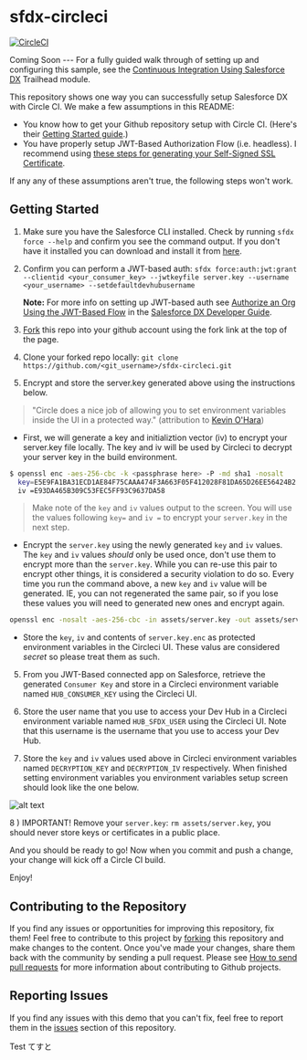 # sfdx-circleci 
[![CircleCI](https://circleci.com/gh/forcedotcom/sfdx-circleci.svg?style=svg)](https://circleci.com/gh/forcedotcom/sfdx-circleci)

Coming Soon --- For a fully guided walk through of setting up and configuring this sample, see the [Continuous Integration Using Salesforce DX](https://trailhead.salesforce.com/modules/sfdx_travis_ci) Trailhead module.

This repository shows one way you can successfully setup Salesforce DX with Circle CI. We make a few assumptions in this README:

- You know how to get your Github repository setup with Circle CI. (Here's their [Getting Started guide](https://circleci.com/docs/2.0/).)
- You have properly setup JWT-Based Authorization Flow (i.e. headless). I recommend using [these steps for generating your Self-Signed SSL Certificate](https://devcenter.heroku.com/articles/ssl-certificate-self). 

If any any of these assumptions aren't true, the following steps won't work.

## Getting Started

1) Make sure you have the Salesforce CLI installed. Check by running `sfdx force --help` and confirm you see the command output. If you don't have it installed you can download and install it from [here](https://developer.salesforce.com/tools/sfdxcli).

2) Confirm you can perform a JWT-based auth: `sfdx force:auth:jwt:grant --clientid <your_consumer_key> --jwtkeyfile server.key --username <your_username> --setdefaultdevhubusername`

   **Note:** For more info on setting up JWT-based auth see [Authorize an Org Using the JWT-Based Flow](https://developer.salesforce.com/docs/atlas.en-us.sfdx_dev.meta/sfdx_dev/sfdx_dev_auth_jwt_flow.htm) in the [Salesforce DX Developer Guide](https://developer.salesforce.com/docs/atlas.en-us.sfdx_dev.meta/sfdx_dev).

3) [Fork](http://help.github.com/fork-a-repo/) this repo into your github account using the fork link at the top of the page.

4) Clone your forked repo locally: `git clone https://github.com/<git_username>/sfdx-circleci.git`

4) Encrypt and store the server.key generated above using the instructions below.
> "Circle does a nice job of allowing you to set environment variables inside the UI in a protected way." (attribution to [Kevin O'Hara](https://github.com/kevinohara80))

- First, we will generate a key and initializtion vector (iv) to encrypt your server.key file locally.  The key and iv will be used by Circleci to decrypt your server key in the build environment.

```bash
$ openssl enc -aes-256-cbc -k <passphrase here> -P -md sha1 -nosalt
  key=E5E9FA1BA31ECD1AE84F75CAAA474F3A663F05F412028F81DA65D26EE56424B2
  iv =E93DA465B309C53FEC5FF93C9637DA58
```

> Make note of the `key` and `iv` values output to the screen. You will use the values following `key=` and `iv =` to encrypt your `server.key` in the next step.

- Encrypt the `server.key` using the newly generated `key` and `iv` values.  The `key` and `iv` values *should* only be used once, don't use them to encrypt more than the `server.key`.  While you can re-use this pair to encrypt other things, it is considered a security violation to do so.  Every time you run the command above, a new `key` and `iv` value will be generated.  IE, you can not regenerated the same pair, so if you lose these values you will need to generated new ones and encrypt again.

```bash
openssl enc -nosalt -aes-256-cbc -in assets/server.key -out assets/server.key.enc -base64 -K <key from above> -iv <iv from above>
```
 
- Store the `key`, `iv` and contents of `server.key.enc` as protected environment variables in the Circleci UI. These valus are considered *secret* so please treat them as such.

5) From you JWT-Based connected app on Salesforce, retrieve the generated `Consumer Key` and store in a Circleci environment variable named `HUB_CONSUMER_KEY` using the Circleci UI.

6) Store the user name that you use to access your Dev Hub in a Circleci environment variable named `HUB_SFDX_USER` using the Circleci UI. Note that this username is the username that you use to access your Dev Hub.

7) Store the `key` and `iv` values used above in Circleci environment variables named `DECRYPTION_KEY` and `DECRYPTION_IV` respectively.  When finished setting environment variables you environment variables setup screen should look like the one below.

![alt text](assets/images/screenshot-194.png)

8   ) IMPORTANT! Remove your `server.key`: `rm assets/server.key`, you should never store keys or certificates in a public place.

And you should be ready to go! Now when you commit and push a change, your change will kick off a Circle CI build.

Enjoy!

## Contributing to the Repository ###

If you find any issues or opportunities for improving this repository, fix them!  Feel free to contribute to this project by [forking](http://help.github.com/fork-a-repo/) this repository and make changes to the content.  Once you've made your changes, share them back with the community by sending a pull request. Please see [How to send pull requests](http://help.github.com/send-pull-requests/) for more information about contributing to Github projects.

## Reporting Issues ###

If you find any issues with this demo that you can't fix, feel free to report them in the [issues](https://github.com/forcedotcom/sfdx-circleci/issues) section of this repository.

Test
てすと